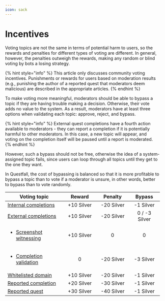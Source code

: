 ```yaml
---
icon: sack
---
```


# Incentives

Voting topics are not the same in terms of potential harm to users, so the rewards and penalties for different types of voting are different. In general, however, the penalties outweigh the rewards, making any random or blind voting by bots a losing strategy.

{% hint style="info" %}
This article only discusses community voting incentives. Punishments or rewards for users based on moderation results (e.g., punishing the author of a reported quest that moderators deem malicious) are described in the appropriate articles.
{% endhint %}

To make voting more meaningful, moderators should be able to bypass a topic if they are having trouble making a decision. Otherwise, their vote adds no value to the system. As a result, moderators have at least three options when validating each topic: approve, reject, and bypass.

{% hint style="info" %}
External quest completions have a fourth action available to moderators - they can report a completion if it is potentially harmful to other moderators. In this case, a new topic will appear, and voting on the completion itself will be paused until a report is moderated.
{% endhint %}

However, such a bypass should not be free, otherwise the idea of a system-assigned topic fails, since users can loop through all topics until they get to the one they want.&#x20;

In Questfall, the cost of bypassing is balanced so that it is more profitable to bypass a topic than to vote if a moderator is unsure, in other words, better to bypass than to vote randomly.

<table><thead><tr><th width="242">Voting topic</th><th width="132" align="center">Reward</th><th width="124" align="center">Penalty</th><th width="118" align="center">Bypass</th></tr></thead><tbody><tr><td><a data-footnote-ref href="#user-content-fn-1">Internal completions</a></td><td align="center">+10 Silver</td><td align="center">-20 Silver</td><td align="center">-1 Silver</td></tr><tr><td><a data-footnote-ref href="#user-content-fn-2">External completions</a></td><td align="center">+10 Silver</td><td align="center">-20 Silver</td><td align="center">0 / -3 Silver</td></tr><tr><td><ul><li><a data-footnote-ref href="#user-content-fn-3">Screenshot witnessing</a></li></ul></td><td align="center">+10 Silver</td><td align="center">0</td><td align="center">0</td></tr><tr><td><ul><li><a data-footnote-ref href="#user-content-fn-4">Completion validation</a></li></ul></td><td align="center">0</td><td align="center">-20 Silver</td><td align="center">-3 Silver</td></tr><tr><td><a data-footnote-ref href="#user-content-fn-5">Whitelisted domain</a></td><td align="center">+10 Silver</td><td align="center">-20 Silver</td><td align="center">-1 Silver</td></tr><tr><td><a data-footnote-ref href="#user-content-fn-6">Reported completion</a></td><td align="center">+20 Silver</td><td align="center">-30 Silver</td><td align="center">-1 Silver</td></tr><tr><td><a data-footnote-ref href="#user-content-fn-7">Reported quest</a></td><td align="center">+30 Silver</td><td align="center">-40 Silver</td><td align="center">-1 Silver</td></tr></tbody></table>

[^1]: Completions that are published on Questfall itself and cannot be edited after submission.



    Will be implemented in [future releases](../../roadmap/future-versions.md).

[^2]: QQuest completions published on third-party platforms, which can theoretically be changed by the author at any time.



    Learn more in the [Witnessing](witnessing.md) article.

[^3]: Vote on whether or not the screenshot matches the content of the link.

[^4]: Judging whether the quest is completed or not based on the completion screenshot.

[^5]: Confirmation through voting that the domain is trustworthy.

[^6]: Vote on whether or not quest completion is dangerous for moderators, by report from other moderators.

[^7]: Voting on potentially harmful quests reported by users.
